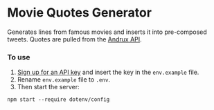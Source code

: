 # Movie Quotes Generator

Generates lines from famous movies and inserts it into pre-composed tweets. Quotes are pulled from the [Andrux API](https://market.mashape.com/andruxnet/random-famous-quotes).

### To use

1. [Sign up for an API key](https://market.mashape.com/andruxnet/random-famous-quotes) and insert the key in the `env.example` file. 
2. Rename `env.example` file to `.env`.
3. Then start the server:

```
npm start --require dotenv/config
```
